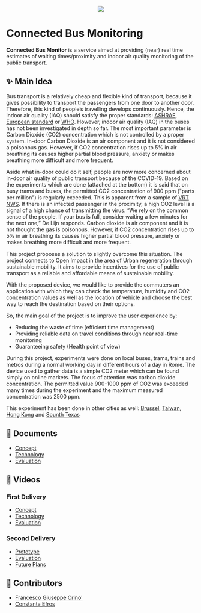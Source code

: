 <p align="center">
  <img src="https://github.com/ashkanans-lab/IOTGroupProject/blob/main/img/splash.png">
</p>

# Connected Bus Monitoring 
**Connected Bus Monitor** is a service aimed at providing (near) real time estimates of waiting times/proximity and indoor air quality monitoring of the public transport.  

## ✨ Main Idea
Bus transport is a relatively cheap and flexible kind of transport, because it gives possibility to transport the passengers from one door to another door. Therefore, this kind of people’s travelling develops continuously. Hence, the indoor air quality (IAQ) should satisfy the proper standards: [ASHRAE](https://www.ashrae.org/File%20Library/Technical%20Resources/Standards%20and%20Guidelines/Standards%20Intepretations/62-89-01.pdf), [European standard](https://www.google.com/url?sa=t&rct=j&q=&esrc=s&source=web&cd=&cad=rja&uact=8&ved=2ahUKEwjB85XN4af3AhUJSvEDHeMEB64QFnoECAUQAQ&url=http%3A%2F%2Fwww.cres.gr%2Fgreenbuilding%2FPDF%2Fprend%2Fset4%2FWI_25_Pre-FV_version_prEN_13779_Ventilation_for_non-resitential_buildings.pdf&usg=AOvVaw2bSD2wJt-MJwniiQjHBOB5) or [WHO](https://www.google.com/url?sa=t&rct=j&q=&esrc=s&source=web&cd=&cad=rja&uact=8&ved=2ahUKEwiuzf3o4af3AhVLR_EDHcl8DjYQFnoECAMQAQ&url=https%3A%2F%2Fapps.who.int%2Firis%2Fhandle%2F10665%2F107335&usg=AOvVaw3krYfTL5Z95Sk8yHv1gu5B). However, indoor air quality (IAQ) in the buses has not been investigated in depth so far. The most important parameter is Carbon Dioxide (CO2) concentration which is not controlled by a proper system. In-door Carbon Dioxide is an air component and it is not considered a poisonous gas. However, if CO2 concentration rises up to 5% in air breathing its causes higher partial blood pressure, anxiety or makes breathing more difficult and more frequent.

Aside what in-door could do it self, people are now more concerned about in-door air quality of public transport because of the COVID-19.
Based on the experiments which are done (attached at the bottom) it is said that on busy trams and buses, the permitted CO2 concentration of 900 ppm ("parts per million") is regularly exceeded. This is apparent from a sample of [VRT NWS](https://www.vrt.be/vrtnws/nl/2021/12/21/co2-metingen-openbaar-vervoer). If there is an infected passenger in the proximity, a high CO2 level is a signal of a high chance of transmitting the virus. “We rely on the common sense of the people. If your bus is full, consider waiting a few minutes for the next one,” De Lijn responds. Carbon dioxide is air component and it is not thought the gas is poisonous. However, if CO2 concentration rises up to 5% in air breathing its causes higher partial blood pressure, anxiety or makes breathing more difficult and more frequent.

This project proposes a solution to slightly overcome this situation. The project connects to Open Impact in the area of Urban regeneration through sustainable mobility. It aims to provide incentives for the use of public transport as a reliable and affordable means of sustainable mobility.

With the proposed device, we would like to provide the commuters an application with which they can check the temperature, humidity and CO2 concentration values as well as the location of vehicle and choose the best way to reach the destination based on their options. 

So, the main goal of the project is to improve the user experience by:
- Reducing the waste of time (efficient time management)
- Providing reliable data on travel conditions through near real-time monitoring
- Guaranteeing safety (Health point of view)

During this project, experiments were done on local buses, trams, trains and metros during a normal working day in different hours of a day in Rome. The device used to gather data is a simple CO2 meter which can be found simply on online markets. The focus of attention was carbon dioxide concentration. The permitted value 900-1000 ppm of CO2 was exceeded many times during the experiment and the maximum measured concentration was 2500 ppm. 

This experiment has been done in other cities as well:
[Brussel](https://www.vrt.be/vrtnws/nl/2021/12/21/co2-metingen-openbaar-vervoer/),
[Taiwan](https://journals.plos.org/plosone/article?id=10.1371/journal.pone.0125117),
[Hong Kong](https://journals.plos.org/plosone/article?id=10.1371/journal.pone.0125117#pone.0125117.ref029) and
[Sounth Texas](https://journals.plos.org/plosone/article?id=10.1371/journal.pone.0125117#pone.0125117.ref032)


## 📄 Documents
- [Concept](https://github.com/FrancescoCrino/ConnectedBusMonitor/blob/main/Concept.md)
- [Technology](https://github.com/FrancescoCrino/ConnectedBusMonitor/blob/main/Technology.md)
- [Evaluation](https://github.com/FrancescoCrino/ConnectedBusMonitor/blob/main/Evaluation.md)

## 🎥 Videos

### First Delivery
- [Concept]( https://youtu.be/uqW8VBzjaFs )
- [Technology](https://youtu.be/HaNQlSPod3I)
- [Evaluation]()

### Second Delivery
- [Prototype](https://youtu.be/tJuoor45rQc)
- [Evaluation](https://youtu.be/mN9xl1TYWpw)
- [Future Plans]()

## 🤝 Contributors

- [Francesco Giuseppe Crino'](https://github.com/FrancescoCrino)
- [Constanta Efros](https://github.com/constanta-efros)

